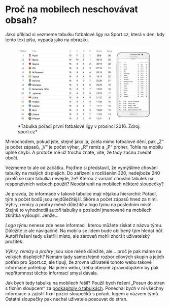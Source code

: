 # Proč na mobilech neschovávat obsah? 

Jako příklad si vezmeme tabulku fotbalové ligy na Sport.cz, která v den, kdy tento text píšu, vypadá jako na obrázku.

<figure>
<img src="dist/images/original/tabulky_6.png" alt="">
<figcaption markdown="1">    
*Tabulka pořadí první fotbalové ligy v prosinci 2016. Zdroj: sport.cz*
</figcaption> 
</figure>

Mimochodem, pokud jste, stejně jako já, zcela mimo fotbalové dění, pak „Z“ je počet zápasů, „V“ je počet výher, „R“ remíz a „P“ proher. Tohle na mobilu úplně chybí. A protože mě už trochu znáte, víte, že tady začnu zvedat obočí.

Vezmeme to ale od začátku. Pojďme si představit, že vymýšlíme chování tabulky na malých displejích. Do zařízení s rozlišením 320, nedejbože 240 pixelů se nám tabulka nevejde, že? Kterou z variant chování tabulek na responzivních webech použít? Neodstranit na mobilech některé sloupečky? 

Je pravda, že informace v takové tabulce mají nějakou hierarchii: Pořadí, tým a počet bodů jsou nejdůležitější. Skóre a počet zápasů hned za nimi. Výhry, remízy a prohry méně důležité a logo týmu na posledním místě. Stejně to vyhodnotili autoři tabulky a poslední jmenované na mobilech zkrátka vyšoupli. Jenže…

*Logo týmu* nenese zde nese informaci, kterou můžete získat z názvu týmu. Důležité je ale navigačně. Na mobilu se lidem bude oblíbený tým hledat hůř. Autoři řešení tedy ušetřili místo, ale zároveň mohli zhoršit uživatelský prožitek.

*Výhry, remízy a prohry* jsou sice méně důležité, ale… proč je pak máme na velkých displejích? Nemám tady samozřejmě rozbor cílových skupin a jejich potřeb pro Sport.cz, ale tipuji, že zrovna uživatelé tohoto webu takové informace potřebují. Na jiném webu, třeba obecně zpravodajském by pak nepřítomnost těchto informací smysl dávala. 

Jak bych tedy tabulku na mobilech řešil? Použil bych řešení „Posun do stran s fixním sloupcem“ za [podkapitoly o tabulkách](responzivni-tabulky.md). Ponechal bych v ní všechny informace a zajistil fixní pozici sloupečků s pořadí, logem a názvem týmů. Ostatní sloupečky pak nechal uživatele posouvat do stran.


